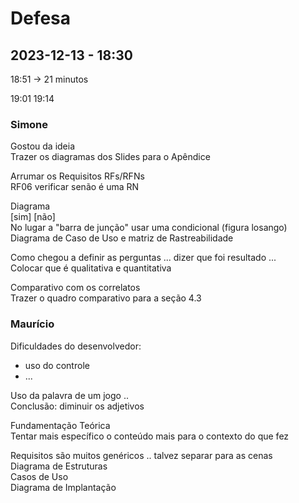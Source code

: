 # Defesa

## 2023-12-13 - 18:30

18:51 -> 21 minutos  

19:01
19:14

### Simone

Gostou da ideia  
Trazer os diagramas dos Slides para o Apêndice  

Arrumar os Requisitos RFs/RFNs  
RF06 verificar senão é uma RN  

Diagrama  
[sim] [não]  
No lugar a "barra de junção" usar uma condicional  (figura losango)  
Diagrama de Caso de Uso e matriz de Rastreabilidade  

Como chegou a definir as perguntas ... dizer que foi resultado ...  
Colocar que é qualitativa e quantitativa  

Comparativo com os correlatos  
Trazer o quadro comparativo para a seção 4.3

### Maurício

Dificuldades do desenvolvedor:

- uso do controle
- ...

Uso da palavra de um jogo ..  
Conclusão: diminuir os adjetivos  

Fundamentação Teórica  
Tentar mais específico o conteúdo mais para o contexto do que fez  

Requisitos são muitos genéricos .. talvez separar para as cenas  
Diagrama de Estruturas  
Casos de Uso  
Diagrama de Implantação  
